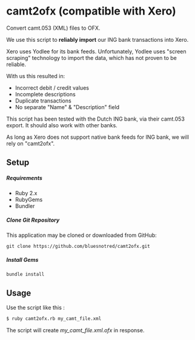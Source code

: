 # camt2ofx (compatible with Xero)

Convert camt.053 (XML) files to OFX.

We use this script to **reliably import** our ING bank transactions into Xero.

Xero uses Yodlee for its bank feeds. Unfortunately, Yodlee uses "screen scraping" technology to import the data, which has not proven to be reliable. 

With us this resulted in:
- Incorrect debit / credit values
- Incomplete descriptions
- Duplicate transactions
- No separate "Name" & "Description" field

This script has been tested with the Dutch ING bank, via their camt.053 export. It should also work with other banks.

As long as Xero does not support native bank feeds for ING bank, we will rely on "camt2ofx".

## Setup

##### Requirements

* Ruby 2.x
* RubyGems
* Bundler

##### Clone Git Repository

This application may be cloned or downloaded from GitHub:

```
git clone https://github.com/bluesnotred/camt2ofx.git
```

##### Install Gems

```
bundle install
```

## Usage

Use the script like this  :

```sh
$ ruby camt2ofx.rb my_camt_file.xml
```
The script will create *my_camt_file.xml.ofx* in response.
